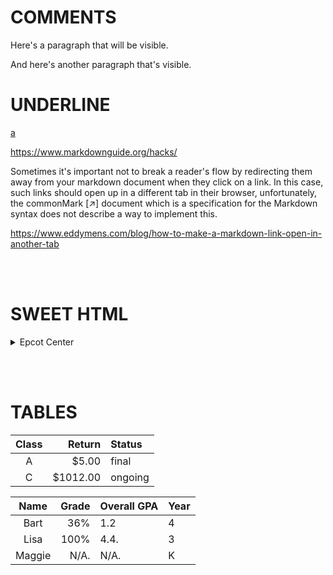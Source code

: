 # COMMENTS
Here's a paragraph that will be visible.

[This is a comment that will be hidden.]: # 

And here's another paragraph that's visible.



# UNDERLINE
<ins>a</ins>



https://www.markdownguide.org/hacks/


Sometimes it's important not to break a reader's flow by redirecting them away from your markdown document when they click on a link. In this case, such links should open up in a different tab in their browser, unfortunately, the commonMark [↗] document which is a specification for the Markdown syntax does not describe a way to implement this.

https://www.eddymens.com/blog/how-to-make-a-markdown-link-open-in-another-tab

<br /><br />


# SWEET HTML

<details>
  <summary>Epcot Center</summary>
  <p>Epcot is a theme park at Walt Disney World Resort featuring exciting attractions, international pavilions, award-winning fireworks and seasonal special events.</p>
</details>

<br /><br />


# TABLES

|Class |Return   |Status  |
|:----:|--------:|:-------|
| A    |    $5.00| final  |
| C    | $1012.00| ongoing|


|Name     |Grade    |Overall GPA |Year 
|:-------:|--------:|:-----------|:---
| Bart    | 36%     | 1.2        | 4
| Lisa    | 100%    | 4.4.       | 3
| Maggie  | N/A.    | N/A.       | K



